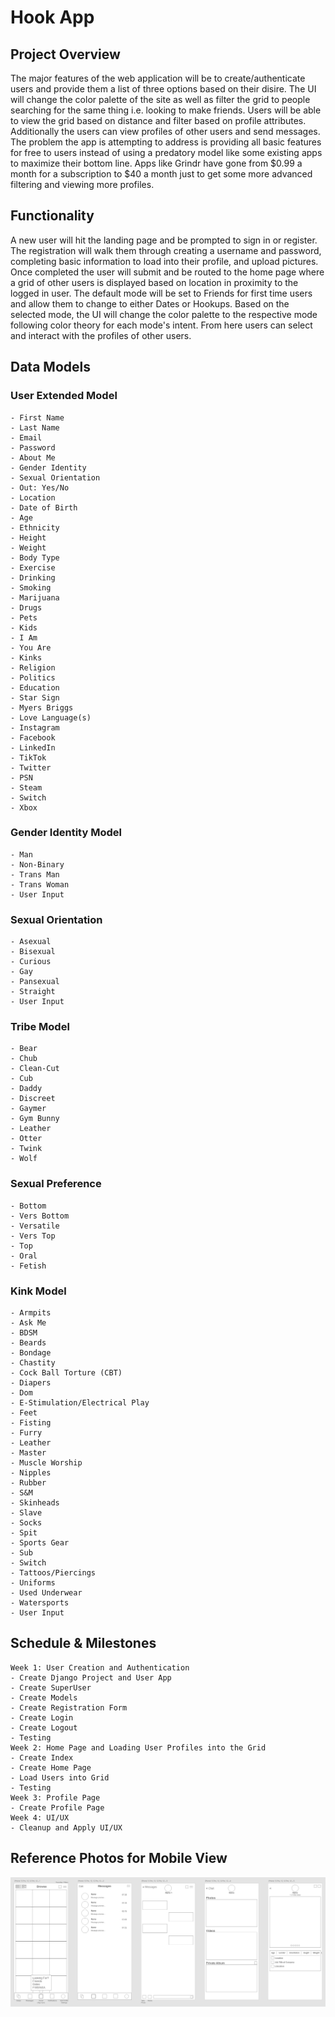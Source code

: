 # Hook App
## Project Overview
The major features of the web application will be to create/authenticate users and provide them a list of three options based on their disire. The UI will change the color palette of the site as well as filter the grid to people searching for the same thing i.e. looking to make friends. Users will be able to view the grid based on distance and filter based on profile attributes. Additionally the users can view profiles of other users and send messages.
The problem the app is attempting to address is providing all basic features for free to users instead of using a predatory model like some existing apps to maximize their bottom line. Apps like Grindr have gone from $0.99 a month for a subscription to $40 a month just to get some more advanced filtering and viewing more profiles. 

## Functionality
A new user will hit the landing page and be prompted to sign in or register. The registration will walk them through creating a username and password, completing basic information to load into their profile, and upload pictures. Once completed the user will submit and be routed to the home page where a grid of other users is displayed based on location in proximity to the logged in user. The default mode will be set to Friends for first time users and allow them to change to either Dates or Hookups. Based on the selected mode, the UI will change the color palette to the respective mode following color theory for each mode's intent. From here users can select and interact with the profiles of other users.

## Data Models
### User Extended Model
    - First Name
    - Last Name
    - Email
    - Password
    - About Me
    - Gender Identity
    - Sexual Orientation
    - Out: Yes/No
    - Location
    - Date of Birth
    - Age
    - Ethnicity
    - Height
    - Weight
    - Body Type
    - Exercise
    - Drinking
    - Smoking
    - Marijuana
    - Drugs
    - Pets
    - Kids
    - I Am
    - You Are
    - Kinks
    - Religion
    - Politics
    - Education
    - Star Sign
    - Myers Briggs
    - Love Language(s)
    - Instagram
    - Facebook
    - LinkedIn
    - TikTok
    - Twitter
    - PSN
    - Steam
    - Switch
    - Xbox
### Gender Identity Model
    - Man
    - Non-Binary
    - Trans Man
    - Trans Woman
    - User Input
### Sexual Orientation
    - Asexual
    - Bisexual
    - Curious
    - Gay
    - Pansexual
    - Straight
    - User Input
### Tribe Model
    - Bear
    - Chub
    - Clean-Cut
    - Cub
    - Daddy
    - Discreet
    - Gaymer
    - Gym Bunny
    - Leather
    - Otter
    - Twink
    - Wolf
### Sexual Preference
    - Bottom
    - Vers Bottom
    - Versatile
    - Vers Top
    - Top
    - Oral
    - Fetish
### Kink Model
    - Armpits
    - Ask Me
    - BDSM
    - Beards
    - Bondage
    - Chastity
    - Cock Ball Torture (CBT)
    - Diapers
    - Dom
    - E-Stimulation/Electrical Play
    - Feet
    - Fisting
    - Furry
    - Leather
    - Master
    - Muscle Worship
    - Nipples
    - Rubber
    - S&M
    - Skinheads
    - Slave
    - Socks
    - Spit
    - Sports Gear
    - Sub
    - Switch
    - Tattoos/Piercings
    - Uniforms
    - Used Underwear
    - Watersports
    - User Input
## Schedule & Milestones
    Week 1: User Creation and Authentication
    - Create Django Project and User App
    - Create SuperUser
    - Create Models
    - Create Registration Form
    - Create Login
    - Create Logout
    - Testing
    Week 2: Home Page and Loading User Profiles into the Grid
    - Create Index
    - Create Home Page
    - Load Users into Grid
    - Testing
    Week 3: Profile Page
    - Create Profile Page
    Week 4: UI/UX
    - Cleanup and Apply UI/UX
## Reference Photos for Mobile View
<img src="./XD_Screenshot.png" alt="Screenshot of XD wireframe.">
